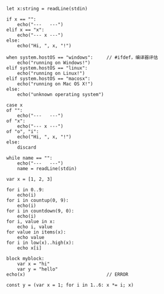 
    let x:string = readLine(stdin)

<span>

    if x == "":
        echo("---   ---")
    elif x == "x":
        echo("--- x ---")
    else:
        echo("Hi, ", x, "!")

<span>

    when system.hostOS == "windows":     // #ifdef，编译器评估 
        echo("running on Windows!")
    elif system.hostOS == "linux":
        echo("running on Linux!")
    elif system.hostOS == "macosx":
        echo("running on Mac OS X!")
    else:
        echo("unknown operating system")

<span>

    case x
    of "":
        echo("---   ---")
    of "x":
        echo("--- x ---")
    of "o", "i":
        echo("Hi, ", x, "!")
    else:
        discard

<span>

    while name == "":
        echo("---   ---")
        name = readLine(stdin)

<span>

    var x = [1, 2, 3]

    for i in 0..9:
        echo(i)
    for i in countup(0, 9):
        echo(i)
    for i in countdown(9, 0):
        echo(i)   
    for i, value in x:
        echo i, value
    for value in items(x):
        echo value
    for i in low(x)..high(x):
        echo x[i]
    
<span>

    block myblock:
        var x = "hi"
        var y = "hello"
    echo(x)                              // ERROR

<span>

    const y = (var x = 1; for i in 1..6: x *= i; x)
